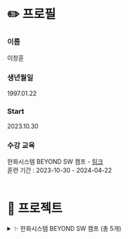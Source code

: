 # ✏️ 프로필   
### 이름
이창훈
### 생년월일
1997.01.22
### Start
2023.10.30
### 수강 교육
한화시스템 BEYOND SW 캠프  -  [링크](https://swcamp-hanwha.com/)<br>
훈련 기간 : 2023-10-30 - 2024-04-22<br>
<br>

# 📄 프로젝트
<details>
<summary> ✨ 한화시스템 BEYOND SW 캠프 (총 5개) </summary>

### 1. 미니 프로젝트 - DB : 반려동물 케어 서비스 Woof
<details>
<summary> </summary>
[README 보러가기](https://github.com/beyond-sw-camp/be02-1st-woof-animal_careservice)<br>
프로젝트 기간 : 2023.11.16 ~ 2023.11.17<br>
Centos 8, Mysql을 이용하여 Master-Slave로 DB 구성<br>
</details>

### 2. 미니 프로젝트 - Backend : 반려동물 케어 서비스 Woof
<details>
<summary> </summary>
[README 보러가기](https://github.com/beyond-sw-camp/be02-2nd-woof-animal_careservice)<br>
프로젝트 기간 : 2024.01.15 ~ 2024.01.17<br>
JAVA SpringBoot 프로젝트<br>
</details>

### 3. 미니 프로젝트 - Frontend : 반려동물 케어 서비스 Woof
<details>
<summary> </summary>
[README 보러가기](https://github.com/beyond-sw-camp/be02-3rd-woof-animal_careservice)<br>
프로젝트 기간 : 2024.02.05 ~ 2024.02.06<br>
Backend 미니 프로젝트를 백엔드로 사용한 Vue 프로젝트<br>
</details>

### 4. 미니 프로젝트 - CI/CD : 반려동물 케어 서비스 Woof
<details>
<summary> </summary>
[README 보러가기](https://github.com/beyond-sw-camp/be02-4th-woof-animal_careservice)<br>
프로젝트 기간 : 2024.02.23 ~ 2024.02.26<br>
k8s, jenkins를 활용한 CI/CD (롤링 업데이트 방식)<br>
</details>

### 5. 최종 프로젝트 : 인사관리 시스템
<details>
<summary> </summary>
[README 보러가기](https://github.com/beyond-sw-camp/be02-fin-Hello_R_loha-HRsystem)<br>
프로젝트 기간 : 2024.02.27 ~ 2024.04.22<br>
역할
1. 휴가기능 백엔드 [JAVA SpringBoot] (CRUD / aws s3 활용 파일첨부 / 결재라인 결재)
2. 휴가기능 프론트엔드 [Vue]
3. Redis 적용
4. Jenkins 파이프라인 구성
</details>
</details>
